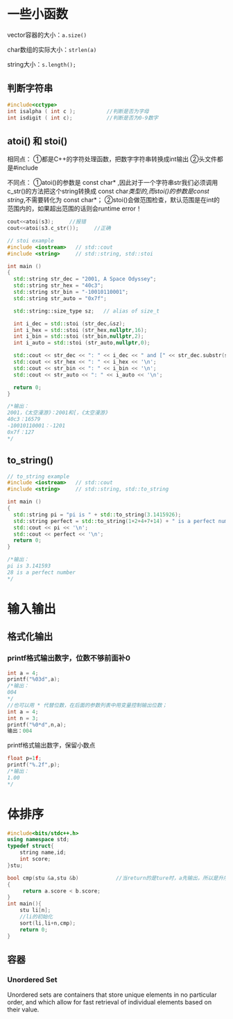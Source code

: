 

# 一些小函数

vector容器的大小：`a.size()`

char数组的实际大小：`strlen(a)`

string大小：`s.length();`

## 判断字符串  

```c++
#include<cctype>
int isalpha ( int c );			//判断是否为字母
int isdigit ( int c);			//判断是否为0-9数字
```

## atoi() 和 stoi()

相同点：
①都是C++的字符处理函数，把数字字符串转换成int输出
②头文件都是#include<cstring>

不同点：
①atoi()的参数是 const char* ,因此对于一个字符串str我们必须调用 c_str()的方法把这个string转换成 const char*类型的,而stoi()的参数是const string*,不需要转化为 const char*；
②stoi()会做范围检查，默认范围是在int的范围内的，如果超出范围的话则会runtime error！

```c++
cout<<atoi(s3);		//报错
cout<<atoi(s3.c_str());		//正确

// stoi example
#include <iostream>   // std::cout
#include <string>     // std::string, std::stoi

int main ()
{
  std::string str_dec = "2001, A Space Odyssey";
  std::string str_hex = "40c3";
  std::string str_bin = "-10010110001";
  std::string str_auto = "0x7f";

  std::string::size_type sz;   // alias of size_t

  int i_dec = std::stoi (str_dec,&sz);
  int i_hex = std::stoi (str_hex,nullptr,16);
  int i_bin = std::stoi (str_bin,nullptr,2);
  int i_auto = std::stoi (str_auto,nullptr,0);

  std::cout << str_dec << ": " << i_dec << " and [" << str_dec.substr(sz) << "]\n";
  std::cout << str_hex << ": " << i_hex << '\n';
  std::cout << str_bin << ": " << i_bin << '\n';
  std::cout << str_auto << ": " << i_auto << '\n';

  return 0;
}

/*输出：
2001，《太空漫游》：2001和[，《太空漫游》
40c3：16579
-10010110001：-1201
0x7f：127
*/
```



## to_string()

```c++
// to_string example
#include <iostream>   // std::cout
#include <string>     // std::string, std::to_string

int main ()
{
  std::string pi = "pi is " + std::to_string(3.1415926);
  std::string perfect = std::to_string(1+2+4+7+14) + " is a perfect number";
  std::cout << pi << '\n';
  std::cout << perfect << '\n';
  return 0;
}

/*输出：
pi is 3.141593
28 is a perfect number
*/
```



# 输入输出

## 格式化输出

### printf格式输出数字，位数不够前面补0

```c++
int a = 4;
printf("%03d",a);
/*输出：
004
*/
//也可以用 * 代替位数，在后面的参数列表中用变量控制输出位数；
int a = 4;
int n = 3;
printf("%0*d",n,a);
输出：004
```

printf格式输出数字，保留小数点

```c++
float p=1f;
printf("%.2f",p);
/*输出：
1.00
*/
```



# 体排序

```c++
#include<bits/stdc++.h>
using namespace std;
typedef struct{
	string name,id;
	int score;
}stu; 

bool cmp(stu &a,stu &b)            //当return的是ture时，a先输出，所以是升序
{
     return a.score < b.score;
}
int main(){
	stu li[n];
    //li的初始化
	sort(li,li+n,cmp);
	return 0;
}
```

## 容器

### Unordered Set

Unordered sets are containers that store unique elements in no particular order, and which allow for fast retrieval of individual elements based on their value.



